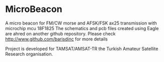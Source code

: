 # MicroBeacon
A micro beacon for FM/CW morse and AFSK/FSK ax25 transmission with microchip mcu 18F1825
The schematics and pcb files created using Eagle are ahred on another github repository. Please check http://www.github.com/barisdinc for more details

Project is developed for TAMSAT/AMSAT-TR the Turkish Amateur Satellite Research organisation.

